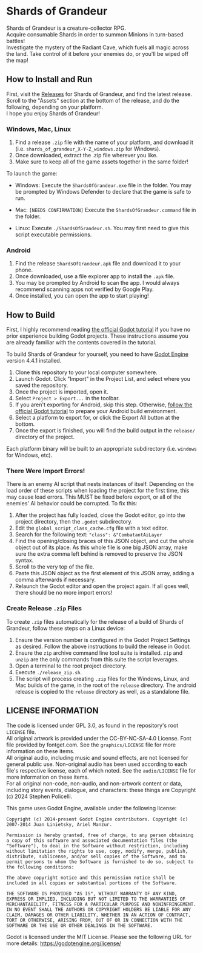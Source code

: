 # Shards of Grandeur
Shards of Grandeur is a creature-collector RPG.  
Acquire consumable Shards in order to summon Minions in turn-based battles!  
Investigate the mystery of the Radiant Cave, which fuels all magic across the land. Take control of it before your enemies do, or you'll be wiped off the map!

## How to Install and Run
First, visit the [Releases](https://github.com/123outerme/Shards-of-Grandeur/releases) for Shards of Grandeur, and find the latest release. Scroll to the "Assets" section at the bottom of the release, and do the following, depending on your platform.  
I hope you enjoy Shards of Grandeur!

### Windows, Mac, Linux
1. Find a release `.zip` file with the name of your platform, and download it (i.e. `shards_of_grandeur_X-Y-Z_windows.zip` for Windows).
2. Once downloaded, extract the .zip file wherever you like.
3. Make sure to keep all of the game assets together in the same folder!  

To launch the game:
- Windows: Execute the `ShardsOfGrandeur.exe` file in the folder. You may be prompted by Windows Defender to declare that the game is safe to run.

- Mac: `[NEEDS CONFIRMATION]` Execute the `ShardsOfGrandeur.command` file in the folder.

- Linux: Execute `./ShardsOfGrandeur.sh`. You may first need to give this script executable permissions.

### Android
1. Find the release `ShardsOfGrandeur.apk` file and download it to your phone.
2. Once downloaded, use a file explorer app to install the `.apk` file.
3. You may be prompted by Android to scan the app. I would always recommend scanning apps not verified by Google Play.
4. Once installed, you can open the app to start playing!

## How to Build
First, I highly recommend reading [the official Godot tutorial](https://docs.godotengine.org/en/stable/tutorials/export/exporting_projects.html) if you have no prior experience building Godot projects. These instructions assume you are already familiar with the contents covered in the tutorial.

To build Shards of Grandeur for yourself, you need to have [Godot Engine](https://godotengine.org/) version 4.4.1 installed.  

1. Clone this repository to your local computer somewhere.
2. Launch Godot. Click "Import" in the Project List, and select where you saved the repository.
3. Once the project is imported, open it.
4. Select `Project > Export...` in the toolbar.
5. If you aren't exporting for Android, skip this step. Otherwise, [follow the official Godot tutorial](https://docs.godotengine.org/en/stable/tutorials/export/exporting_for_android.html) to prepare your Android build environment.
6. Select a platform to export for, or click the Export All button at the bottom.
7. Once the export is finished, you will find the build output in the `release/` directory of the project.

Each platform binary will be built to an appropriate subdirectory (i.e. `windows` for Windows, etc).

### There Were Import Errors!
There is an enemy AI script that nests instances of itself. Depending on the load order of these scripts when loading the project for the first time, this may cause load errors. This MUST be fixed before export, or all of the enemies' AI behavior could be corrupted. To fix this:

1. After the project has fully loaded, close the Godot editor, go into the project directory, then the `.godot` subdirectory.
2. Edit the `global_script_class_cache.cfg` file with a text editor.
3. Search for the following text:
```"class": &"CombatantAiLayer```
4. Find the opening/closing braces of this JSON object, and cut the whole object out of its place. As this whole file is one big JSON array, make sure the extra comma left behind is removed to preserve the JSON syntax.
5. Scroll to the very top of the file.
6. Paste this JSON object as the first element of this JSON array, adding a comma afterwards if necessary.
7. Relaunch the Godot editor and open the project again. If all goes well, there should be no more import errors!

### Create Release `.zip` Files
To create `.zip` files automatically for the release of a build of Shards of Grandeur, follow these steps on a Linux device:  

1. Ensure the version number is configured in the Godot Project Settings as desired. Follow the above instructions to build the release in Godot.
2. Ensure the `zip` archive command line tool suite is installed. `zip` and `unzip` are the only commands from this suite the script leverages.
3. Open a terminal to the root project directory.
4. Execute `./release_zip.sh`.
5. The script will process creating `.zip` files for the Windows, Linux, and Mac builds of the game, in the root of the `release` directory. The android release is copied to the `release` directory as well, as a standalone file.

## LICENSE INFORMATION
The code is licensed under GPL 3.0, as found in the repository's root `LICENSE` file.   
All original artwork is provided under the CC-BY-NC-SA-4.0 License. Font file provided by fontget.com. See the `graphics/LICENSE` file for more information on these items.  
All original audio, including music and sound effects, are not licensed for general public use. Non-original audio has been used according to each file's respective license, each of which noted. See the `audio/LICENSE` file for more information on these items.  
For all original non-code, non-audio, and non-artwork content or data, including story events, dialogue, and characters: these things are Copyright (c) 2024 Stephen Policelli.  
  
This game uses Godot Engine, available under the following license:

	Copyright (c) 2014-present Godot Engine contributors. Copyright (c) 2007-2014 Juan Linietsky, Ariel Manzur.

	Permission is hereby granted, free of charge, to any person obtaining a copy of this software and associated documentation files (the "Software"), to deal in the Software without restriction, including without limitation the rights to use, copy, modify, merge, publish, distribute, sublicense, and/or sell copies of the Software, and to permit persons to whom the Software is furnished to do so, subject to the following conditions:

	The above copyright notice and this permission notice shall be included in all copies or substantial portions of the Software.

	THE SOFTWARE IS PROVIDED "AS IS", WITHOUT WARRANTY OF ANY KIND, EXPRESS OR IMPLIED, INCLUDING BUT NOT LIMITED TO THE WARRANTIES OF MERCHANTABILITY, FITNESS FOR A PARTICULAR PURPOSE AND NONINFRINGEMENT. IN NO EVENT SHALL THE AUTHORS OR COPYRIGHT HOLDERS BE LIABLE FOR ANY CLAIM, DAMAGES OR OTHER LIABILITY, WHETHER IN AN ACTION OF CONTRACT, TORT OR OTHERWISE, ARISING FROM, OUT OF OR IN CONNECTION WITH THE SOFTWARE OR THE USE OR OTHER DEALINGS IN THE SOFTWARE.
Godot is licensed under the MIT License. Please see the following URL for more details: https://godotengine.org/license/
